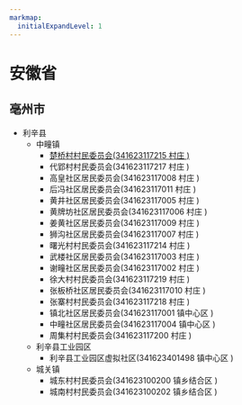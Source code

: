 ```yaml
---
markmap:
  initialExpandLevel: 1
---
```


# 安徽省
## 亳州市
- 利辛县
  - 中疃镇
    - [楚桥村村民委员会(341623117215 村庄 )](http://localhost:3000/address=中疃镇楚桥村村民委员会)
    - 代郢村村民委员会(341623117217 村庄 )
    - 高皇社区居民委员会(341623117008 村庄 )
    - 后冯社区居民委员会(341623117011 村庄 )
    - 黄井社区居民委员会(341623117005 村庄 )
    - 黄牌坊社区居民委员会(341623117006 村庄 )
    - 姜黄社区居民委员会(341623117009 村庄 )
    - 狮沟社区居民委员会(341623117007 村庄 )
    - 曙光村村民委员会(341623117214 村庄 )
    - 武楼社区居民委员会(341623117003 村庄 )
    - 谢疃社区居民委员会(341623117002 村庄 )
    - 徐大村村民委员会(341623117219 村庄 )
    - 张板桥社区居民委员会(341623117010 村庄 )
    - 张寨村村民委员会(341623117218 村庄 )
    - 镇北社区居民委员会(341623117001 镇中心区 )
    - 中疃社区居民委员会(341623117004 镇中心区 )
    - 周集村村民委员会(341623117200 村庄 )
  - 利辛县工业园区
    - 利辛县工业园区虚拟社区(341623401498 镇中心区 )
  - 城关镇
    - 城东村村民委员会(341623100200 镇乡结合区 )
    - 城南村村民委员会(341623100202 镇乡结合区 )